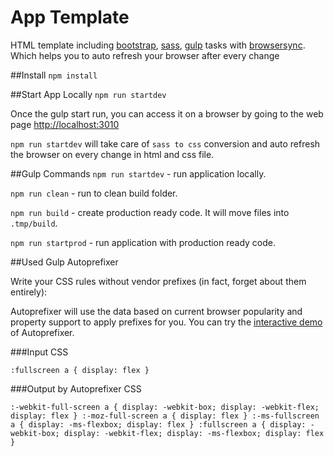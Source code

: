 # App Template
HTML template including [bootstrap](http://getbootstrap.com/), [sass](http://sass-lang.com/guide), [gulp](http://gulpjs.com/) tasks with [browsersync](http://www.browsersync.io/). Which helps you to auto refresh your browser after every change

##Install
`npm install`


##Start App Locally
`npm run startdev`

Once the gulp start run, you can access it on a browser by going to the web page [http://localhost:3010](http://localhost:3010)

`npm run startdev` will take care of `sass to css` conversion and auto refresh the browser on every change in html and css file.


##Gulp Commands
`npm run startdev` - run application locally.

`npm run clean` - run to clean build folder.

`npm run build` - create production ready code. It will move files into `.tmp/build`.

`npm run startprod` - run application with production ready code.


##Used Gulp Autoprefixer

Write your CSS rules without vendor prefixes (in fact, forget about them entirely):

Autoprefixer will use the data based on current browser popularity and property support to apply prefixes for you. You can try the [interactive demo](http://autoprefixer.github.io/) of Autoprefixer.

###Input CSS

`
:fullscreen a {
    display: flex
}
`

###Output by Autoprefixer CSS

`
:-webkit-full-screen a {
    display: -webkit-box;
    display: -webkit-flex;
    display: flex
}
:-moz-full-screen a {
    display: flex
}
:-ms-fullscreen a {
    display: -ms-flexbox;
    display: flex
}
:fullscreen a {
    display: -webkit-box;
    display: -webkit-flex;
    display: -ms-flexbox;
    display: flex
}
`